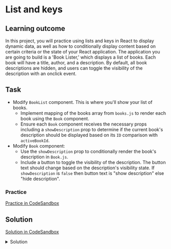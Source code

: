 # List and keys

## Learning outcome

In this project, you will practice using lists and keys in React to display dynamic data, as well as how to conditionally display content based on certain criteria or the state of your React application. The application you are going to build is a 'Book Lister,' which displays a list of books. Each book will have a title, author, and a description. By default, all book descriptions are hidden, and users can toggle the visibility of the description with an onclick event.

## Task

- Modify `BookList` component. This is where you'll show your list of books.
  - Implement mapping of the books array from `books.js` to render each book using the `Book` component.
  - Ensure each `Book` component receives the necessary props including a `showDescription` prop to determine if the current book's description should be displayed based on its `ID` comparison with `activeBookId`.
- Modify `Book` component:
  - Use the `showDescription` prop to conditionally render the book's description in `Book.js`.
  - Include a button to toggle the visibility of the description. The button text should change based on the description's visibility state. If `showDescription` is `false` then button text is "show description" else "hide description".

### Practice

[Practice in CodeSandbox](https://codesandbox.io/p/sandbox/ex-10-list-and-keys-pzqty5)

## Solution

[Solution in CodeSandbox](https://codesandbox.io/p/sandbox/ex-10-list-and-keys-solution-4hswc7)

<details>
  <summary>Solution</summary>

```js
// App.js
import BookList from './BooksList';

import './styles.css';

const App = () => {
  return (
    <main>
      <h1>List and keys</h1>
      <BookList />
    </main>
  );
};

export default App;
```

```js
// BookList.js
import { useState } from 'react';
import { books } from './books.js';
import Book from './Book';

const BookList = () => {
  const [activeBookId, setActiveBookId] = useState(null);

  const visibilityHandler = (id) => {
    setActiveBookId(activeBookId === id ? null : id);
  };

  if (books.length === 0) {
    return <p>No books available.</p>;
  }

  return (
    <section className="card-grid">
      {books.map((book) => (
        <Book
          key={book.id}
          {...book}
          showDescription={book.id === activeBookId}
          visibilityHandler={() => visibilityHandler(book.id)}
        />
      ))}
    </section>
  );
};

export default BookList;
```

```js
// Book.js
const Book = ({
  title,
  author,
  description,
  showDescription,
  visibilityHandler,
}) => {
  const buttonText = showDescription ? 'hide description' : 'show description';

  return (
    <div className="card">
      <h2>{title}</h2>
      <p>{author}</p>
      {showDescription && <p className="description">{description}</p>}
      <button onClick={visibilityHandler}>{buttonText}</button>
    </div>
  );
};

export default Book;
```

</details>
